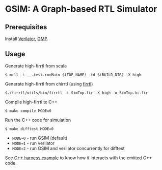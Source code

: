 # GSIM: A Graph-based RTL Simulator

## Prerequisites

Install [Verilator](https://verilator.org/guide/latest/install.html), [GMP](https://gmplib.org/).

## Usage

Generate high-firrtl from scala

    $ mill -i __.test.runMain $(TOP_NAME) -td $(BUILD_DIR) -X high

Generate high-firrtl from chirrtl (using [firrtl](https://github.com/chipsalliance/firrtl))

    $./firrtl/utils/bin/firrtl -i SimTop.fir -X high -o SimTop.hi.fir

Compile high-firrtl to C++

    $ make compile MODE=0

Run the C++ code for simulation

    $ make difftest MODE=0

+ `MODE=0` - run GSIM (default)
+ `MODE=1` - run verilator
+ `MODE=2` - run GSIM and verilator concurrently for difftest

See [C++ harness example](https://github.com/jaypiper/simulator/blob/master/emu/emu-NutShell.cpp) to know how it interacts with the emitted C++ code.
